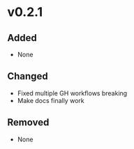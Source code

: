 # v0.2.1

## Added

- None

## Changed

- Fixed multiple GH workflows breaking
- Make docs finally work

## Removed

- None